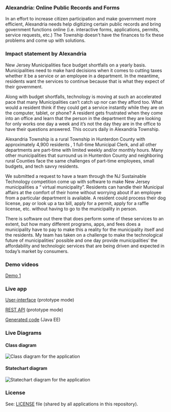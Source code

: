 ### Alexandria: Online Public Records and Forms

In an effort to increase citizen participation and make government more
efficient, Alexandria needs help digitizing certain public records and bring
government functions online (i.e. interactive forms, applications, permits,
service requests, etc.) The Township doesn't have the finances to fix these
problems and come up with solutions. 

### Impact statement by Alexandria

New Jersey Municipalities face budget shortfalls on a yearly basis. Municipalities  need to make hard decisions when it comes to cutting taxes whether it be a service or an employee in a department. In the meantime, residents want the services to continue because that is what they expect of their government. 

Along with budget shortfalls, technology is moving at such an accelerated pace that many Municipalities can’t catch up nor can they afford too. What would a resident think if they could get a service instantly while they are on the computer, tablet, or phone?  A resident gets frustrated when they come into an office and learn that the person in the department they are looking for only works one day a week and it’s not the day they are in the office to have their questions answered. This occurs daily in Alexandria Township. 

Alexandria Township is a rural Township in Hunterdon County with approximately 4,900 residents , 1 full-time Municipal Clerk, and all other departments are part-time with limited weekly and/or monthly hours. Many other municipalities that surround us in Hunterdon County and neighboring rural Counties face the same challenges of part-time employees, small budgets, and tech savvy residents. 

We submitted a request to have a team through the NJ Sustainable Technology competition come up with software to make New Jersey municipalities a “ virtual municipality”. Residents can handle their Municipal affairs at the comfort of their home without worrying about if an employee from a particular department is available. A resident could process their dog license, pay or look up a tax bill, apply for a permit, apply for a raffle license, etc. without having to go to the municipality in person. 

There is software out there that does perform some of these services to an extent, but how many different programs, apps, and  fees does a municipality have to pay to make this a reality for the municipality itself and the residents. My team has taken on a challenge to make the technological future of  municipalities’ possible and one day provide municipalities’ the affordability and technologic services that are being driven and expected in today’s market by consumers.

### Demo videos

[Demo 1](https://www.youtube.com/watch?v=ZxgdjRpydiA)

### Live app

[User-interface](http://develop.cloudfier.com/kirra-api/kirra-ng/?app-path=/services/api-v2/test-cloudfier-sustainable-jersey-alexandria-forms/) (prototype mode)

[REST API](http://develop.cloudfier.com/services/api-v2/test-cloudfier-sustainable-jersey-alexandria-forms/) (prototype mode)

[Generated code](java-ee/gen) (Java EE)

### Live Diagrams

#### Class diagram

![Class diagram for the application](https://develop.cloudfier.com/services/diagram/test-cloudfier-sustainable-jersey-alexandria-forms/package/applications.uml?showClassifierCompartments=Always&showStaticFeatures=true&showClasses=true&showAssociationEndName=true&showAttributes=true&showOperations=true&showComments=true&showParameters=true&showAssociationEndMultiplicity=true&showMinimumVisibility=Public&showFeatureVisibility=false&showParameterNames=false&showDerivedElements=false)

#### Statechart diagram

![Statechart diagram for the application](https://develop.cloudfier.com/services/diagram/test-cloudfier-sustainable-jersey-alexandria-forms/package/applications.uml?showStateMachines=true)


### License

See: [LICENSE](../LICENSE) file (shared by all applications in this repository).

